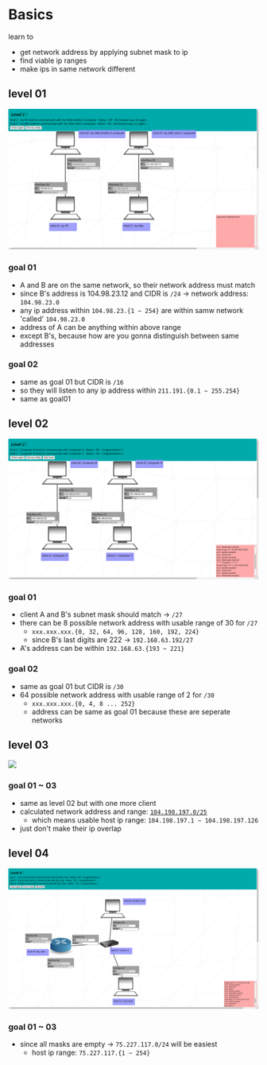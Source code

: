 # Basics

learn to
- get network address by applying subnet mask to ip
- find viable ip ranges
- make ips in same network different


## level 01
![](/img/01.png)

<!---
```mermaid
flowchart BT
subgraph goal02
    D{{"client D"}} -.- |interface D1| D1["ip:???\nCIDR:/16"]
    <==>
    C1["ip:211.191.223.75\nCIDR:/16"]  -.- |interface C1|C{{"client C"}}
end
subgraph goal01
    B{{"client B"}} -.- |interface B1| B1["ip:104.98.23.12\nCIDR:/24"]
    <==>
    A1["ip:???\nCIDR:/24"]  -.- |interface A1| A{{"client A"}}
end
```
-->

### goal 01
- A and B are on the same network, so their network address must match
- since B's address is 104.98.23.12 and CIDR is `/24` -> network address: `104.98.23.0`
- any ip address within `104.98.23.{1 ~ 254}` are within samw network 'called' `104.98.23.0`
- address of A can be anything within above range
- except B's, because how are you gonna distinguish between same addresses

### goal 02
- same as goal 01 but CIDR is `/16`
- so they will listen to any ip address within `211.191.{0.1 ~ 255.254}`
- same as goal01

## level 02
![](/img/02.png)

<!---
```mermaid
flowchart BT
subgraph goal02
    D{{"client D"}} -.- |interface D1| D1["ip:???\nCIDR:/30"]
    <==>
    C1["ip:???\nCIDR:/30"]  -.- |interface C1|C{{"client C"}}
end
subgraph goal01
    B{{"client B"}} -.- |interface B1| B1["ip:192.168.63.222\nCIDR:???"]
    <==>
    A1["ip:???\nCIDR:/27"]  -.- |interface A1| A{{"client A"}}
end
```
-->

### goal 01
- client A and B's subnet mask should match -> `/27`
- there can be 8 possible network address with usable range of 30 for `/27`
  - `xxx.xxx.xxx.{0, 32, 64, 96, 128, 160, 192, 224}`
  - since B's last digits are 222 -> `192.168.63.192/27`
- A's address can be within `192.168.63.{193 ~ 221}`

### goal 02
- same as goal 01 but CIDR is `/30`
- 64 possible network address with usable range of 2 for `/30`
  - `xxx.xxx.xxx.{0, 4, 8 ... 252}`
  - address can be same as goal 01 because these are seperate networks

## level 03

![](/img/93.png)
### goal 01 ~ 03
- same as level 02 but with one more client
- calculated network address and range: [`104.198.197.0/25`](https://www.calculator.net/ip-subnet-calculator.html?cclass=any&csubnet=25&cip=104.198.197.125&ctype=ipv4&printit=0&x=88&y=9)
  - which means usable host ip range: `104.198.197.1 ~ 104.198.197.126`
- just don't make their ip overlap

## level 04
![](/img/04.png)
### goal 01 ~ 03
- since all masks are empty -> `75.227.117.0/24` will be easiest
  - host ip range: `75.227.117.{1 ~ 254}`

